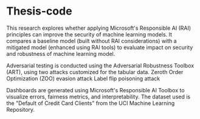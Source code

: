 # Thesis-code
This research explores whether applying Microsoft's Responsible AI (RAI) principles can improve the security of machine learning models. It compares a baseline model (built without RAI considerations) with a mitigated model (enhanced using RAI tools) to evaluate impact on security and robustness of machine learning model.

Adversarial testing is conducted using the Adversarial Robustness Toolbox (ART), using two attacks customized for the tabular data.
Zeroth Order Optimization (ZOO) evasion attack
Label flip poisoning attack

Dashboards are generated using Microsoft's Responsible AI Toolbox to visualize errors, fairness metrics, and interpretability.
The dataset used is the "Default of Credit Card Clients" from the UCI Machine Learning Repository.



